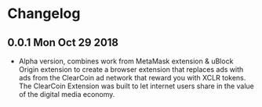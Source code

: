 # Changelog

## 0.0.1 Mon Oct 29 2018

- Alpha version, combines work from MetaMask extension & uBlock Origin extension to create a browser extension that replaces ads with ads from the ClearCoin ad network that reward you with XCLR tokens. The ClearCoin Extension was built to let internet users share in the value of the digital media economy.
